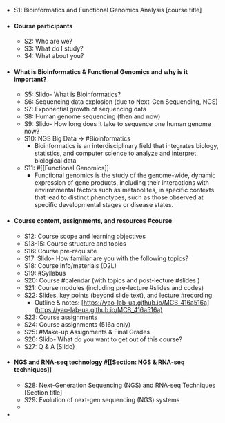 - S1: Bioinformatics and Functional Genomics Analysis [course title]
- #### Course participants
	- S2: Who are we?
	- S3: What do I study?
	- S4: What about you?
- #### What is Bioinformatics & Functional Genomics and why is it important?
	- S5: Slido- What is Bioinformatics?
	- S6: Sequencing data explosion (due to Next-Gen Sequencing, NGS)
	- S7: Exponential growth of sequencing data
	- S8: Human genome sequencing (then and now)
	- S9: Slido- How long does it take to sequence one human genome now?
	- S10: NGS Big Data → #Bioinformatics
		- Bioinformatics is an interdisciplinary field that integrates biology, statistics, and computer science to analyze and interpret biological data
	- S11: #[[Functional Genomics]]
		- Functional genomics is the study of the genome-wide, dynamic expression of gene products, including their interactions with environmental factors such as metabolites, in specific contexts that lead to distinct phenotypes, such as those observed at specific developmental stages or disease states.
- #### Course content, assignments, and resources #course
	- S12: Course scope and learning objectives
	- S13-15: Course structure and topics
	- S16: Course pre-requisite
	- S17: Slido- How familiar are you with the following topics?
	- S18: Course info/materials (D2L)
	- S19: #Syllabus
	- S20: Course #calendar (with topics and post-lecture #slides )
	- S21: Course modules (including pre-lecture #slides and codes)
	- S22: Slides, key points (beyond slide text), and lecture #recording
		- Outline & notes: [https://yao-lab-ua.github.io/MCB_416a516a](https://yao-lab-ua.github.io/MCB_416a516a)
	- S23: Course assignments
	- S24: Course assignments (516a only)
	- S25: #Make-up Assignments & Final Grades
	- S26: Slido- What do you want to get out of this course?
	- S27: Q & A (Slido)
- #### NGS and RNA-seq technology #[[Section: NGS & RNA-seq techniques]]
	- S28: Next-Generation Sequencing (NGS) and RNA-seq Techniques [Section title]
	- S29: Evolution of next-gen sequencing (NGS) systems
	-
-